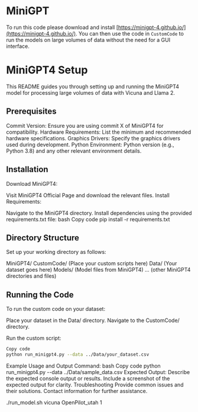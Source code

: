 # MiniGPT

To run this code please download and install [https://minigpt-4.github.io/](https://minigpt-4.github.io/). You can then use the code in `CustomCode` to run the models on large volumes of data without the need for a GUI interface.


# MiniGPT4 Setup

This README guides you through setting up and running the MiniGPT4 model for processing large volumes of data with Vicuna and Llama 2.

## Prerequisites
Commit Version: Ensure you are using commit X of MiniGPT4 for compatibility.
Hardware Requirements: List the minimum and recommended hardware specifications.
Graphics Drivers: Specify the graphics drivers used during development.
Python Environment: Python version (e.g., Python 3.8) and any other relevant environment details.


## Installation
Download MiniGPT4:

Visit MiniGPT4 Official Page and download the relevant files.
Install Requirements:

Navigate to the MiniGPT4 directory.
Install dependencies using the provided requirements.txt file:
bash
Copy code
pip install -r requirements.txt


## Directory Structure
Set up your working directory as follows:

MiniGPT4/
CustomCode/ (Place your custom scripts here)
Data/ (Your dataset goes here)
Models/ (Model files from MiniGPT4)
... (other MiniGPT4 directories and files)


## Running the Code
To run the custom code on your dataset:

Place your dataset in the Data/ directory.
Navigate to the CustomCode/ directory.

Run the custom script:
```bash
Copy code
python run_minigpt4.py --data ../Data/your_dataset.csv
```

Example Usage and Output
Command:
bash
Copy code
python run_minigpt4.py --data ../Data/sample_data.csv
Expected Output:
Describe the expected console output or results.
Include a screenshot of the expected output for clarity.
Troubleshooting
Provide common issues and their solutions.
Contact information for further assistance.


./run_model.sh vicuna OpenPilot_utah 1
